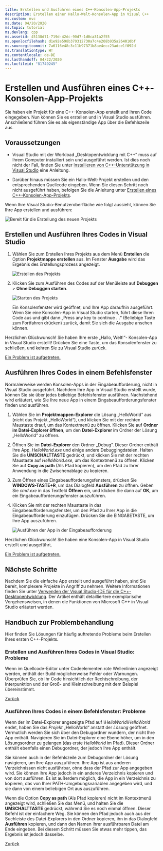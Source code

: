 ```yaml
---
title: Erstellen und Ausführen eines C++-Konsolen-App-Projekts
description: Erstellen einer Hallo-Welt-Konsolen-App in Visual C++
ms.custom: mvc
ms.date: 04/20/2020
ms.topic: tutorial
ms.devlang: cpp
ms.assetid: 45138d71-719d-42dc-90d7-1d0ca31a2f55
ms.openlocfilehash: d1e92e598b370312730a7c4e208b935a264010bf
ms.sourcegitcommit: 7a6116e48c3c11b97371b8ae4ecc23adce1f092d
ms.translationtype: HT
ms.contentlocale: de-DE
ms.lasthandoff: 04/22/2020
ms.locfileid: "81749245"
---
```

# <a name="build-and-run-a-c-console-app-project"></a>Erstellen und Ausführen eines C++-Konsolen-App-Projekts

Sie haben ein Projekt für eine C++-Konsolen-App erstellt und Ihren Code eingegeben. Nun können Sie es erstellen und in Visual Studio ausführen. Anschließend führen Sie es als eigenständige App über die Befehlszeile aus.

## <a name="prerequisites"></a>Voraussetzungen

- Visual Studio mit der Workload „Desktopentwicklung mit C++“ muss auf Ihrem Computer installiert sein und ausgeführt werden. Ist dies noch nicht der Fall, finden Sie unter [Installieren von C++-Unterstützung in Visual Studio](vscpp-step-0-installation.md) eine Anleitung.

- Darüber hinaus müssen Sie ein Hallo-Welt-Projekt erstellen und den entsprechenden Quellcode eingeben. Wenn Sie diesen Schritt noch nicht ausgeführt haben, befolgen Sie die Anleitung unter [Erstellen eines C++-Konsolen-App-Projekts](vscpp-step-1-create.md).

Wenn Ihre Visual Studio-Benutzeroberfläche wie folgt aussieht, können Sie Ihre App erstellen und ausführen:

   ![Bereit für die Erstellung des neuen Projekts](media/vscpp-ready-to-build.png "Bereit für die Erstellung des neuen Projekts")

## <a name="build-and-run-your-code-in-visual-studio"></a>Erstellen und Ausführen Ihres Codes in Visual Studio

1. Wählen Sie zum Erstellen Ihres Projekts aus dem Menü **Erstellen** die Option **Projektmappe erstellen** aus. Im Fenster **Ausgabe** wird das Ergebnis des Erstellungsprozess angezeigt.

   ![Erstellen des Projekts](media/vscpp-build-solution.gif "Erstellen des Projekts")

1. Klicken Sie zum Ausführen des Codes auf der Menüleiste auf **Debuggen** > **Ohne Debuggen starten**.

   ![Starten des Projekts](media/vscpp-start-without-debugging.gif "Starten des Projekts")

   Ein Konsolenfenster wird geöffnet, und Ihre App daraufhin ausgeführt. Wenn Sie eine Konsolen-App in Visual Studio starten, führt diese Ihren Code aus und gibt dann „Press any key to continue . .“ (Beliebige Taste zum Fortfahren drücken) zurück, damit Sie sich die Ausgabe ansehen können.

Herzlichen Glückwunsch! Sie haben Ihre erste „Hallo, Welt!“- Konsolen-App in Visual Studio erstellt! Drücken Sie eine Taste, um das Konsolenfenster zu schließen, und kehren Sie zu Visual Studio zurück.

[Ein Problem ist aufgetreten.](#build-and-run-your-code-in-visual-studio-issues)

## <a name="run-your-code-in-a-command-window"></a>Ausführen Ihres Codes in einem Befehlsfenster

Normalerweise werden Konsolen-Apps in der Eingabeaufforderung, nicht in Visual Studio ausgeführt. Nachdem Ihre App in Visual Studio erstellt wurde, können Sie sie über jedes beliebige Befehlsfenster ausführen. Nachstehend wird erläutert, wie Sie Ihre neue App in einem Eingabeaufforderungsfenster finden und ausführen.

1. Wählen Sie im **Projektmappen-Explorer** die Lösung „HelloWorld“ aus (nicht das Projekt „HelloWorld“), und klicken Sie mit der rechten Maustaste drauf, um das Kontextmenü zu öffnen. Klicken Sie auf **Ordner im Datei-Explorer öffnen**, um den **Datei-Explorer** im Ordner der Lösung „HelloWorld“ zu öffnen.

1. Öffnen Sie im **Datei-Explorer** den Ordner „Debug“. Dieser Ordner enthält Ihre App, *HelloWorld.exe* und einige andere Debuggingdateien. Halten Sie die **UMSCHALTTASTE** gedrückt, und klicken Sie mit der rechten Maustaste auf *HelloWorld.exe*, um das Kontextmenü zu öffnen. Klicken Sie auf **Copy as path** (Als Pfad kopieren), um den Pfad zu Ihrer Anwendung in die Zwischenablage zu kopieren.

1. Zum Öffnen eines Eingabeaufforderungsfensters, drücken Sie **WINDOWS-TASTE+R**, um das Dialogfeld **Ausführen** zu öffnen. Geben Sie *cmd.exe* in das Textfeld **Öffnen** ein, und klicken Sie dann auf **OK**, um ein Eingabeaufforderungsfenster auszuführen.

1. Klicken Sie mit der rechten Maustaste in das Eingabeaufforderungsfenster, um den Pfad zu Ihrer App in die Eingabeaufforderung einzufügen. Drücken Sie die EINGABETASTE, um Ihre App auszuführen.

   ![Ausführen der App in der Eingabeaufforderung](media/vscpp-run-in-cmd.gif "Ausführen der App in der Eingabeaufforderung")

Herzlichen Glückwunsch! Sie haben eine Konsolen-App in Visual Studio erstellt und ausgeführt.

[Ein Problem ist aufgetreten.](#run-your-code-in-a-command-window-issues)

## <a name="next-steps"></a>Nächste Schritte

Nachdem Sie die einfache App erstellt und ausgeführt haben, sind Sie bereit, komplexere Projekte in Angriff zu nehmen. Weitere Informationen finden Sie unter [Verwenden der Visual Studio-IDE für die C++-Desktopentwicklung](../ide/using-the-visual-studio-ide-for-cpp-desktop-development.md). Der Artikel enthält detailliertere exemplarische Vorgehensweisen, in denen die Funktionen von Microsoft C++ in Visual Studio erläutert werden.

## <a name="troubleshooting-guide"></a>Handbuch zur Problembehandlung

Hier finden Sie Lösungen für häufig auftretende Probleme beim Erstellen Ihres ersten C++-Projekts.

### <a name="build-and-run-your-code-in-visual-studio-issues"></a>Erstellen und Ausführen Ihres Codes in Visual Studio: Probleme

Wenn im Quellcode-Editor unter Codeelementen rote Wellenlinien angezeigt werden, enthält der Build möglicherweise Fehler oder Warnungen. Überprüfen Sie, ob Ihr Code hinsichtlich der Rechtschreibung, der Interpunktion und der Groß- und Kleinschreibung mit dem Beispiel übereinstimmt.

[Zurück](#build-and-run-your-code-in-visual-studio)

### <a name="run-your-code-in-a-command-window-issues"></a>Ausführen Ihres Codes in einem Befehlsfenster: Probleme

Wenn der im Datei-Explorer angezeigte Pfad auf *\\HelloWorld\\HelloWorld* endet, haben Sie das *Projekt* „HelloWorld“ anstatt der *Lösung* geöffnet. Vermutlich werden Sie sich über den Debugordner wundern, der nicht Ihre App enthält. Navigieren Sie im Datei-Explorer eine Ebene höher, um in den Lösungsordner zu gelangen (das erste *HelloWorld* im Pfad). Dieser Ordner enthält ebenfalls einen Debugordner, der jedoch Ihre App enthält.

Sie können auch in der Befehlszeile zum Debugordner der Lösung navigieren, um Ihre App auszuführen. Ihre App ist aus anderen Verzeichnissen nicht ausführbar, ohne dass der Pfad zur App angegeben wird. Sie können Ihre App jedoch in ein anderes Verzeichnis kopieren und von dort ausführen. Es ist außerdem möglich, die App in ein Verzeichnis zu kopieren, das von Ihrer PATH-Umgebungsvariablen angegeben wird, und sie dann von einem beliebigen Ort aus auszuführen.

Wenn die Option **Copy as path** (Als Pfad kopieren) nicht im Kontextmenü angezeigt wird, schließen Sie das Menü, und halten Sie die **UMSCHALTTASTE** gedrückt, während Sie es noch einmal öffnen. Dieser Befehl ist der einfachere Weg. Sie können den Pfad jedoch auch aus der Suchleiste des Datei-Explorers in den Ordner kopieren, ihn in das Dialogfeld **Ausführen** kopieren, und dann den Namen Ihrer ausführbaren Datei am Ende eingeben. Bei diesem Schritt müssen Sie etwas mehr tippen, das Ergebnis ist jedoch dasselbe.

[Zurück](#run-your-code-in-a-command-window)

<iframe src="" height="0" width="0" frameborder="0" name="frameTarget" />
